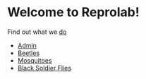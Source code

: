 Welcome to Reprolab!
================

Find out what we [do](http://www.reprolabnus.com/)
-   [Admin](#to-do-list)
-   [Beetles](#computing-resources)
-   [Mosquitoes](#guides-and-tutorials)
-   [Black Soldier Flies](#guides-and-tutorials)


